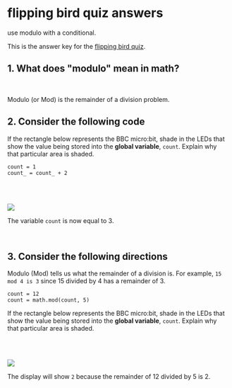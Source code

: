 # flipping bird quiz answers

use modulo with a conditional.

This is the answer key for the [flipping bird quiz](/microbit/lessons/flipping-bird/quiz).

## 1. What does "modulo" mean in math?

<br/>

Modulo (or Mod) is the remainder of a division problem.

## 2. Consider the following code

If the rectangle below represents the BBC micro:bit, shade in the LEDs that show the value being stored into  the **global variable**, `count`. Explain why that particular area is shaded.

```
count = 1
count_ = count_ + 2
```

<br/>

<br/>

![](/static/mb/lessons/flipping-bird-0.png)

The variable `count` is now equal to 3.

<br/>

## 3. Consider the following directions

Modulo (Mod) tells us what the remainder of a division is. For example, `15 mod 4 is 3` since 15 divided by 4 has a remainder of 3.

```
count = 12
count = math.mod(count, 5)
```

If the rectangle below represents the BBC micro:bit, shade in the LEDs that show the value being stored into  the **global variable**, `count`. Explain why that particular area is shaded.

<br/>

<br/>

![](/static/mb/lessons/flipping-bird-1.png)

The display will show `2` because the remainder of 12 divided by 5 is 2.

